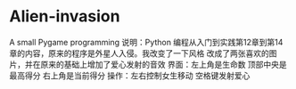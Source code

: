 # Alien-invasion
A small Pygame programming
说明：Python 编程从入门到实践第12章到第14章的内容，原来的程序是外星人入侵。我改变了一下风格 改成了两张喜欢的图片，并在原来的基础上增加了爱心发射的音效
界面：左上角是生命数 顶部中央是最高得分 右上角是当前得分 
操作：左右控制女生移动 空格键发射爱心
